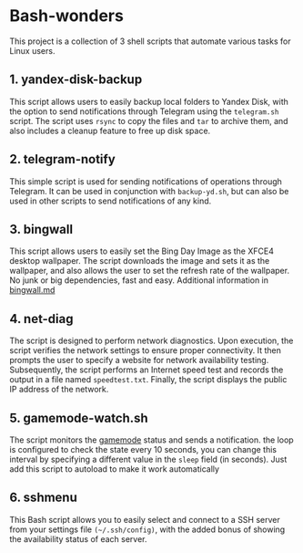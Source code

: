 # Bash-wonders

This project is a collection of 3 shell scripts that automate various tasks for Linux users.

## 1. yandex-disk-backup

This script allows users to easily backup local folders to Yandex Disk, with the option to send notifications through Telegram using the `telegram.sh` script. The script uses `rsync` to copy the files and `tar` to archive them, and also includes a cleanup feature to free up disk space.

## 2. telegram-notify

This simple script is used for sending notifications of operations through Telegram. It can be used in conjunction with `backup-yd.sh`, but can also be used in other scripts to send notifications of any kind.

## 3. bingwall

This script allows users to easily set the Bing Day Image as the XFCE4 desktop wallpaper. The script downloads the image and sets it as the wallpaper, and also allows the user to set the refresh rate of the wallpaper. No junk or big dependencies, fast and easy. Additional information in [bingwall.md](https://github.com/wondersalmon/bash-wonders/bingwall/bingwall.md)

## 4. net-diag

The script is designed to perform network diagnostics. Upon execution, the script verifies the network settings to ensure proper connectivity. It then prompts the user to specify a website for network availability testing. Subsequently, the script performs an Internet speed test and records the output in a file named `speedtest.txt`. Finally, the script displays the public IP address of the network.

## 5. gamemode-watch.sh

The script monitors the [gamemode](https://github.com/FeralInteractive/gamemode) status and sends a notification. the loop is configured to check the state every 10 seconds, you can change this interval by specifying a different value in the `sleep` field (in seconds). Just add this script to autoload to make it work automatically

## 6. sshmenu

This Bash script allows you to easily select and connect to a SSH server from your settings file `(~/.ssh/config)`, with the added bonus of showing the availability status of each server.